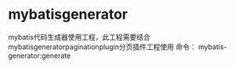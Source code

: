 # mybatisgenerator
mybatis代码生成器使用工程，此工程需要结合mybatisgeneratorpaginationplugin分页插件工程使用
命令：
mybatis-generator:generate
